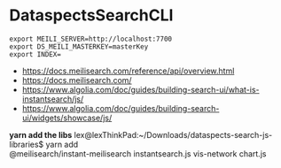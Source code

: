 # DataspectsSearchCLI

```
export MEILI_SERVER=http://localhost:7700
export DS_MEILI_MASTERKEY=masterKey
export INDEX=
```

- https://docs.meilisearch.com/reference/api/overview.html
- https://docs.meilisearch.com/
- https://www.algolia.com/doc/guides/building-search-ui/what-is-instantsearch/js/
- https://www.algolia.com/doc/guides/building-search-ui/widgets/showcase/js/

**yarn add the libs**
lex@lexThinkPad:~/Downloads/dataspects-search-js-libraries$ yarn add \
 @meilisearch/instant-meilisearch instantsearch.js vis-network chart.js
